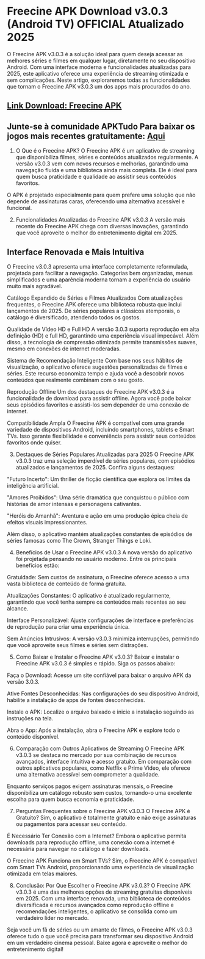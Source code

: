 # Freecine APK Download v3.0.3 (Android TV) OFFICIAL Atualizado 2025
O Freecine APK v3.0.3 é a solução ideal para quem deseja acessar as melhores séries e filmes em qualquer lugar, diretamente no seu dispositivo Android. Com uma interface moderna e funcionalidades atualizadas para 2025, este aplicativo oferece uma experiência de streaming otimizada e sem complicações. Neste artigo, exploraremos todas as funcionalidades que tornam o Freecine APK v3.0.3 um dos apps mais procurados do ano.
## [Link Download: Freecine APK](https://freecine-apk.apktudo.com)
## Junte-se à comunidade APKTudo Para baixar os jogos mais recentes gratuitamente: [Aqui](https://https://t.me/apktudo)

1. O Que é o Freecine APK?
O Freecine APK é um aplicativo de streaming que disponibiliza filmes, séries e conteúdos atualizados regularmente. A versão v3.0.3 vem com novos recursos e melhorias, garantindo uma navegação fluida e uma biblioteca ainda mais completa. Ele é ideal para quem busca praticidade e qualidade ao assistir seus conteúdos favoritos.

O APK é projetado especialmente para quem prefere uma solução que não depende de assinaturas caras, oferecendo uma alternativa acessível e funcional.

2. Funcionalidades Atualizadas do Freecine APK v3.0.3
A versão mais recente do Freecine APK chega com diversas inovações, garantindo que você aproveite o melhor do entretenimento digital em 2025.

## Interface Renovada e Mais Intuitiva
O Freecine v3.0.3 apresenta uma interface completamente reformulada, projetada para facilitar a navegação. Categorias bem organizadas, menus simplificados e uma aparência moderna tornam a experiência do usuário muito mais agradável.

Catálogo Expandido de Séries e Filmes Atualizados
Com atualizações frequentes, o Freecine APK oferece uma biblioteca robusta que inclui lançamentos de 2025. De séries populares a clássicos atemporais, o catálogo é diversificado, atendendo todos os gostos.

Qualidade de Vídeo HD e Full HD
A versão 3.0.3 suporta reprodução em alta definição (HD) e full HD, garantindo uma experiência visual impecável. Além disso, a tecnologia de compressão otimizada permite transmissões suaves, mesmo em conexões de internet moderadas.

Sistema de Recomendação Inteligente
Com base nos seus hábitos de visualização, o aplicativo oferece sugestões personalizadas de filmes e séries. Este recurso economiza tempo e ajuda você a descobrir novos conteúdos que realmente combinam com o seu gosto.

Reprodução Offline
Um dos destaques do Freecine APK v3.0.3 é a funcionalidade de download para assistir offline. Agora você pode baixar seus episódios favoritos e assisti-los sem depender de uma conexão de internet.

Compatibilidade Ampla
O Freecine APK é compatível com uma grande variedade de dispositivos Android, incluindo smartphones, tablets e Smart TVs. Isso garante flexibilidade e conveniência para assistir seus conteúdos favoritos onde quiser.

3. Destaques de Séries Populares Atualizadas para 2025
O Freecine APK v3.0.3 traz uma seleção imperdível de séries populares, com episódios atualizados e lançamentos de 2025. Confira alguns destaques:

"Futuro Incerto": Um thriller de ficção científica que explora os limites da inteligência artificial.

"Amores Proibidos": Uma série dramática que conquistou o público com histórias de amor intensas e personagens cativantes.

"Heróis do Amanhã": Aventura e ação em uma produção épica cheia de efeitos visuais impressionantes.

Além disso, o aplicativo mantém atualizações constantes de episódios de séries famosas como The Crown, Stranger Things e Loki.

4. Benefícios de Usar o Freecine APK v3.0.3
A nova versão do aplicativo foi projetada pensando no usuário moderno. Entre os principais benefícios estão:

Gratuidade: Sem custos de assinatura, o Freecine oferece acesso a uma vasta biblioteca de conteúdo de forma gratuita.

Atualizações Constantes: O aplicativo é atualizado regularmente, garantindo que você tenha sempre os conteúdos mais recentes ao seu alcance.

Interface Personalizável: Ajuste configurações de interface e preferências de reprodução para criar uma experiência única.

Sem Anúncios Intrusivos: A versão v3.0.3 minimiza interrupções, permitindo que você aproveite seus filmes e séries sem distrações.

5. Como Baixar e Instalar o Freecine APK v3.0.3?
Baixar e instalar o Freecine APK v3.0.3 é simples e rápido. Siga os passos abaixo:

Faça o Download: Acesse um site confiável para baixar o arquivo APK da versão 3.0.3.

Ative Fontes Desconhecidas: Nas configurações do seu dispositivo Android, habilite a instalação de apps de fontes desconhecidas.

Instale o APK: Localize o arquivo baixado e inicie a instalação seguindo as instruções na tela.

Abra o App: Após a instalação, abra o Freecine APK e explore todo o conteúdo disponível.

6. Comparação com Outros Aplicativos de Streaming
O Freecine APK v3.0.3 se destaca no mercado por sua combinação de recursos avançados, interface intuitiva e acesso gratuito. Em comparação com outros aplicativos populares, como Netflix e Prime Video, ele oferece uma alternativa acessível sem comprometer a qualidade.

Enquanto serviços pagos exigem assinaturas mensais, o Freecine disponibiliza um catálogo robusto sem custos, tornando-o uma excelente escolha para quem busca economia e praticidade.

7. Perguntas Frequentes sobre o Freecine APK v3.0.3
O Freecine APK é Gratuito?
Sim, o aplicativo é totalmente gratuito e não exige assinaturas ou pagamentos para acessar seu conteúdo.

É Necessário Ter Conexão com a Internet?
Embora o aplicativo permita downloads para reprodução offline, uma conexão com a internet é necessária para navegar no catálogo e fazer downloads.

O Freecine APK Funciona em Smart TVs?
Sim, o Freecine APK é compatível com Smart TVs Android, proporcionando uma experiência de visualização otimizada em telas maiores.

8. Conclusão: Por Que Escolher o Freecine APK v3.0.3?
O Freecine APK v3.0.3 é uma das melhores opções de streaming gratuitas disponíveis em 2025. Com uma interface renovada, uma biblioteca de conteúdos diversificada e recursos avançados como reprodução offline e recomendações inteligentes, o aplicativo se consolida como um verdadeiro líder no mercado.

Seja você um fã de séries ou um amante de filmes, o Freecine APK v3.0.3 oferece tudo o que você precisa para transformar seu dispositivo Android em um verdadeiro cinema pessoal. Baixe agora e aproveite o melhor do entretenimento digital!
